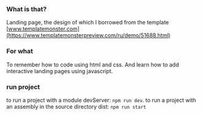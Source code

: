 ### What is that?
Landing page, the design of which I borrowed from the template [www.templatemonster.com](https://www.templatemonsterpreview.com/ru/demo/51688.html) 
### For what
To remember how to code using html and css.
And learn how to add interactive landing pages using javascript.

### run project
to run a project with a module devServer: `npm run dev`.
to run a project with an assembly in the source directory dist: `npm run start`

